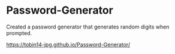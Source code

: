 # Password-Generator

Created a password generator that generates random digits when prompted.

https://tobin14-jpg.github.io/Password-Generator/
